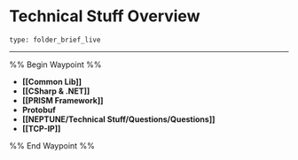 # Technical Stuff Overview
 
```ccard
type: folder_brief_live
```
 
---

%% Begin Waypoint %%
- **[[Common Lib]]**
- **[[CSharp & .NET]]**
- **[[PRISM Framework]]**
- **Protobuf**
- **[[NEPTUNE/Technical Stuff/Questions/Questions]]**
- **[[TCP-IP]]**

%% End Waypoint %%